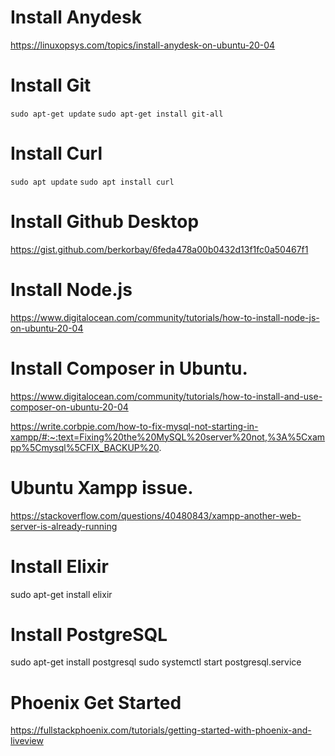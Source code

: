 # Install Anydesk

https://linuxopsys.com/topics/install-anydesk-on-ubuntu-20-04

# Install Git

`sudo apt-get update`
`sudo apt-get install git-all`

# Install Curl

`sudo apt update`
`sudo apt install curl`

# Install Github Desktop

https://gist.github.com/berkorbay/6feda478a00b0432d13f1fc0a50467f1

# Install Node.js

https://www.digitalocean.com/community/tutorials/how-to-install-node-js-on-ubuntu-20-04

# Install Composer in Ubuntu.

https://www.digitalocean.com/community/tutorials/how-to-install-and-use-composer-on-ubuntu-20-04

https://write.corbpie.com/how-to-fix-mysql-not-starting-in-xampp/#:~:text=Fixing%20the%20MySQL%20server%20not,%3A%5Cxampp%5Cmysql%5CFIX_BACKUP%20.

# Ubuntu Xampp issue.

https://stackoverflow.com/questions/40480843/xampp-another-web-server-is-already-running

# Install Elixir

sudo apt-get install elixir

# Install PostgreSQL

sudo apt-get install postgresql
sudo systemctl start postgresql.service

# Phoenix Get Started

https://fullstackphoenix.com/tutorials/getting-started-with-phoenix-and-liveview
